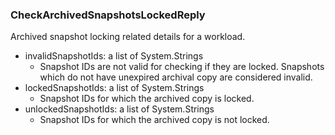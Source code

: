 ### CheckArchivedSnapshotsLockedReply
Archived snapshot locking related details for a workload.

- invalidSnapshotIds: a list of System.Strings
  - Snapshot IDs are not valid for checking if they are locked. Snapshots which do not have unexpired archival copy are considered invalid.
- lockedSnapshotIds: a list of System.Strings
  - Snapshot IDs for which the archived copy is locked.
- unlockedSnapshotIds: a list of System.Strings
  - Snapshot IDs for which the archived copy is not locked.
